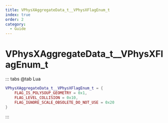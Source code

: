 ```yaml
---
title: VPhysXAggregateData_t__VPhysXFlagEnum_t
index: true
order: 2
category:
  - Guide
---
```


# VPhysXAggregateData_t__VPhysXFlagEnum_t
::: tabs
@tab Lua
```lua
VPhysXAggregateData_t__VPhysXFlagEnum_t = {
    FLAG_IS_POLYSOUP_GEOMETRY = 0x1,
    FLAG_LEVEL_COLLISION = 0x10,
    FLAG_IGNORE_SCALE_OBSOLETE_DO_NOT_USE = 0x20
}
```
:::